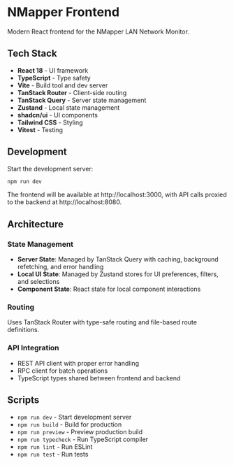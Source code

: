 # NMapper Frontend

Modern React frontend for the NMapper LAN Network Monitor.

## Tech Stack

- **React 18** - UI framework
- **TypeScript** - Type safety
- **Vite** - Build tool and dev server
- **TanStack Router** - Client-side routing
- **TanStack Query** - Server state management
- **Zustand** - Local state management
- **shadcn/ui** - UI components
- **Tailwind CSS** - Styling
- **Vitest** - Testing

## Development

Start the development server:

```bash
npm run dev
```

The frontend will be available at http://localhost:3000, with API calls proxied to the backend at http://localhost:8080.

## Architecture

### State Management

- **Server State**: Managed by TanStack Query with caching, background refetching, and error handling
- **Local UI State**: Managed by Zustand stores for UI preferences, filters, and selections
- **Component State**: React state for local component interactions

### Routing

Uses TanStack Router with type-safe routing and file-based route definitions.

### API Integration

- REST API client with proper error handling
- RPC client for batch operations
- TypeScript types shared between frontend and backend

## Scripts

- `npm run dev` - Start development server
- `npm run build` - Build for production
- `npm run preview` - Preview production build
- `npm run typecheck` - Run TypeScript compiler
- `npm run lint` - Run ESLint
- `npm run test` - Run tests